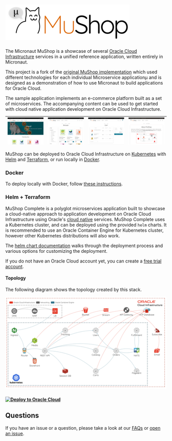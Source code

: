 # ![MuShop Logo](./images/logo.png)

The Micronaut MuShop is a showcase of several [Oracle Cloud Infrastructure](https://cloud.oracle.com/en_US/cloud-infrastructure) services in a unified reference application, written entirely in Micronaut. 

This project is a fork of the [original MuShop implementation](https://github.com/oracle-quickstart/oci-cloudnative) which used different technologies for each individual Microservice applicationµ and is designed as a demonstration of how to use Micronaut to build applications for Oracle Cloud.

The sample application implements an e-commerce platform built as a set of microservices. The accompanying content can be used to get started with cloud native application development on Oracle Cloud Infrastructure.

| ![home](./images/screenshot/mushop.home.png) | ![browse](./images/screenshot/mushop.browse.png) | ![cart](./images/screenshot/mushop.cart.png) | ![about](./images/screenshot/mushop.about.png) |
|---|---|---|---|

MuShop can be deployed to Oracle Cloud Infrastructure on [Kubernetes](https://kubernetes.io/) with [Helm](https://helm.sh) and [Terraform](https://www.terraform.io), or run locally in [Docker](https://www.docker.com/).

### Docker

To deploy locally with Docker, follow [these instructions](https://github.com/pgressa/oci-cloudnative/blob/master/deploy/complete/docker-compose). 

### Helm + Terraform

MuShop Complete is a polyglot microservices application built to showcase a cloud-native approach to application development on Oracle Cloud Infrastructure using Oracle's [cloud native](https://www.oracle.com/cloud/cloud-native/) services. MuShop Complete uses a Kubernetes cluster, and can be deployed using the provided `helm` charts. It is recommended to use an Oracle Container Engine for Kubernetes cluster, however other Kubernetes distributions will also work.

The [helm chart documentation](https://github.com/pgressa/oraclecloud-cloudnative/tree/master/deploy/complete/helm-chart#setup) walks through the deployment process and various options for customizing the deployment.

If you do not have an Oracle Cloud account yet, you can create a [free trial account](https://signup.oraclecloud.com).

#### Topology

The following diagram shows the topology created by this stack.

![MuShop Complete Infra](./images/complete/00-Topology.png)

#### [![Deploy to Oracle Cloud](https://oci-resourcemanager-plugin.plugins.oci.oraclecloud.com/latest/deploy-to-oracle-cloud.svg)](https://cloud.oracle.com/resourcemanager/stacks/create?zipUrl=https://github.com/pgressa/oraclecloud-cloudnative/releases/latest/download/mushop-stack-latest.zip)

## Questions

If you have an issue or a question, please take a look at our [FAQs](./deploy/basic/FAQs.md) or [open an issue](https://github.com/pgressa/oraclecloud-cloudnative/issues/new).
